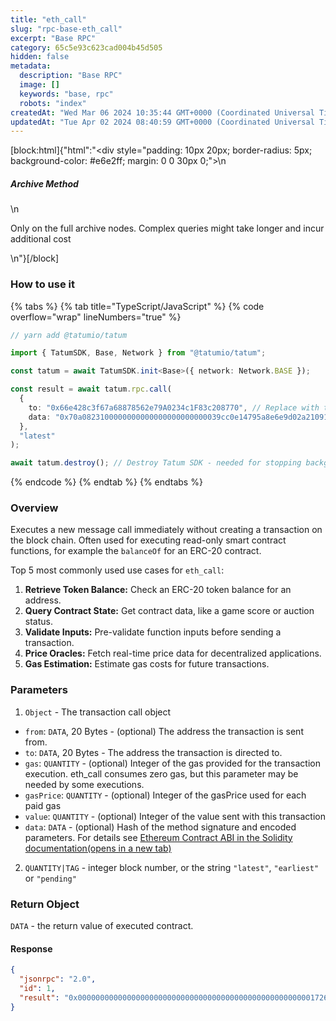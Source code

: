 ```yaml
---
title: "eth_call"
slug: "rpc-base-eth_call"
excerpt: "Base RPC"
category: 65c5e93c623cad004b45d505
hidden: false
metadata: 
  description: "Base RPC"
  image: []
  keywords: "base, rpc"
  robots: "index"
createdAt: "Wed Mar 06 2024 10:35:44 GMT+0000 (Coordinated Universal Time)"
updatedAt: "Tue Apr 02 2024 08:40:59 GMT+0000 (Coordinated Universal Time)"
---
```

[block:html]{"html":"<div style=\"padding: 10px 20px; border-radius: 5px; background-color: #e6e2ff; margin: 0 0 30px 0;\">\n  <h5>Archive Method</h5>\n  <p>Only on the full archive nodes. Complex queries might take longer and incur additional cost</p>\n</div>"}[/block]

### How to use it

{% tabs %}
{% tab title="TypeScript/JavaScript" %}
{% code overflow="wrap" lineNumbers="true" %}

```typescript
// yarn add @tatumio/tatum

import { TatumSDK, Base, Network } from "@tatumio/tatum";

const tatum = await TatumSDK.init<Base>({ network: Network.BASE });

const result = await tatum.rpc.call(
  {
    to: "0x66e428c3f67a68878562e79A0234c1F83c208770", // Replace with the ERC-20 token contract address
    data: "0x70a0823100000000000000000000000039cc0e14795a8e6e9d02a21091b81fe0d61d82f9", // The function signature for balanceOf(address), followed by the address (39cc0e14795a8e6e9d02a21091b81fe0d61d82f9) to query
  },
  "latest"
);

await tatum.destroy(); // Destroy Tatum SDK - needed for stopping background jobs
```

{% endcode %}
{% endtab %}
{% endtabs %}

### Overview

Executes a new message call immediately without creating a transaction on the block chain. Often used for executing read-only smart contract functions, for example the `balanceOf` for an ERC-20 contract.

Top 5 most commonly used use cases for `eth_call`:

1. **Retrieve Token Balance:** Check an ERC-20 token balance for an address.
2. **Query Contract State:** Get contract data, like a game score or auction status.
3. **Validate Inputs:** Pre-validate function inputs before sending a transaction.
4. **Price Oracles:** Fetch real-time price data for decentralized applications.
5. **Gas Estimation:** Estimate gas costs for future transactions.

### **Parameters**

1. `Object` - The transaction call object

- `from`: `DATA`, 20 Bytes - (optional) The address the transaction is sent from.
- `to`: `DATA`, 20 Bytes - The address the transaction is directed to.
- `gas`: `QUANTITY` - (optional) Integer of the gas provided for the transaction execution. eth_call consumes zero gas, but this parameter may be needed by some executions.
- `gasPrice`: `QUANTITY` - (optional) Integer of the gasPrice used for each paid gas
- `value`: `QUANTITY` - (optional) Integer of the value sent with this transaction
- `data`: `DATA` - (optional) Hash of the method signature and encoded parameters. For details see [Ethereum Contract ABI in the Solidity documentation(opens in a new tab)](https://docs.soliditylang.org/en/latest/abi-spec.html)

2. `QUANTITY|TAG` - integer block number, or the string `"latest"`, `"earliest"` or `"pending"`

### Return Object

`DATA` - the return value of executed contract.

#### Response

```json
{
  "jsonrpc": "2.0",
  "id": 1,
  "result": "0x00000000000000000000000000000000000000000000000000001726f9fecc9d"
}
```
